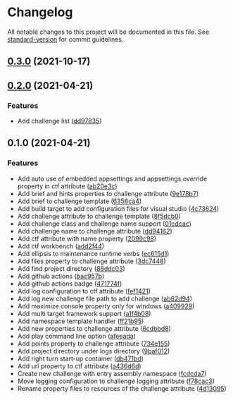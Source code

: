 # Changelog

All notable changes to this project will be documented in this file. See [standard-version](https://github.com/conventional-changelog/standard-version) for commit guidelines.

## [0.3.0](https://github.com/Jandini/Janda.CTF/compare/0.2.0...0.3.0) (2021-10-17)

## [0.2.0](https://github.com/Jandini/Janda.CTF/compare/0.1.0...0.2.0) (2021-04-21)


### Features

* Add challenge list ([dd97835](https://github.com/Jandini/Janda.CTF/commit/dd97835fe906dc11bc4ce4b91a9bf5cad70ddccb))

## 0.1.0 (2021-04-21)


### Features

* Add auto use of embedded appsettings and appsettings override property in ctf attribute ([ab20e3c](https://github.com/Jandini/Janda.CTF/commit/ab20e3c280919d2a0f359e088afb4cc3bf66f5e8))
* Add brief and hints properties to challenge attribute ([9e178b7](https://github.com/Jandini/Janda.CTF/commit/9e178b7ed195b7137f37c4b83f769a5d320aaf15))
* Add brief to challenge template ([6356ca4](https://github.com/Jandini/Janda.CTF/commit/6356ca4982da4c19a8c542e679a97a24a16f71cb))
* Add build target to add configuration files for visual studio ([4c73624](https://github.com/Jandini/Janda.CTF/commit/4c736243679b8fbef70961301168d56c24abbc66))
* Add challenge attribute to challenge template ([8f5dcb0](https://github.com/Jandini/Janda.CTF/commit/8f5dcb0ed5a4665539abd411fbab062ed86e7dfa))
* Add challenge class and challenge name support ([01cdcac](https://github.com/Jandini/Janda.CTF/commit/01cdcac571386fdb1c340a38ead13a5e6309a7c9))
* Add challenge name to challenge attribute ([dd94162](https://github.com/Jandini/Janda.CTF/commit/dd9416234afe5da6fed89cf4e5e9eb8e14c42d83))
* Add ctf attribute with name property ([2099c98](https://github.com/Jandini/Janda.CTF/commit/2099c98e5176a2f7de3674b30fa3bf03a1de5f31))
* Add ctf workbench ([add2f44](https://github.com/Jandini/Janda.CTF/commit/add2f44710ec316deb012a9c357a47b59b8c76f5))
* Add ellipsis to maintenance runtime verbs ([ec615d1](https://github.com/Jandini/Janda.CTF/commit/ec615d18d851de72e659dd19cc65b96cacd0e47c))
* Add files property to challenge attribute ([3dc7448](https://github.com/Jandini/Janda.CTF/commit/3dc7448f6719956fd821213b63d885f7d679e6a8))
* Add find project directory ([88ddc03](https://github.com/Jandini/Janda.CTF/commit/88ddc03ff708dab951c855f4fb19c30e4e42222b))
* Add github actions ([bac957b](https://github.com/Jandini/Janda.CTF/commit/bac957b063835610ec2195226dacd9116ceee2e4))
* Add github actions badge ([471774f](https://github.com/Jandini/Janda.CTF/commit/471774f6f2e841eabdac9a412b62717f8b5ef398))
* Add log configuration to ctf attribute ([fef1421](https://github.com/Jandini/Janda.CTF/commit/fef1421296217cb1ca800d30905a85bfe934494b))
* Add log new challenge file path to add challenge ([ab62d94](https://github.com/Jandini/Janda.CTF/commit/ab62d945d44315a549e29c2ad3d783688ba68de6))
* Add maximize console property only for windows ([a409929](https://github.com/Jandini/Janda.CTF/commit/a4099298a966ee6966765865c1f2b138f16448a7))
* Add multi target framework support ([a1f4b08](https://github.com/Jandini/Janda.CTF/commit/a1f4b08133db21e676a82174261166af530eb7a5))
* Add namespace template handler ([ff21b95](https://github.com/Jandini/Janda.CTF/commit/ff21b95cc542a4268fc010c2f2b71acad69d856b))
* Add new properties to challenge attribute ([8cdbbd8](https://github.com/Jandini/Janda.CTF/commit/8cdbbd8271dd0b955b4824a532b36f56bc328fee))
* Add play command line option ([afeeada](https://github.com/Jandini/Janda.CTF/commit/afeeada116e5d144651634f8164da3795e9d180a))
* Add points property to challenge attribute ([734e155](https://github.com/Jandini/Janda.CTF/commit/734e155af5fd2666ed076c62e9b0a145059d04b1))
* Add project directory under logs directory ([9baf012](https://github.com/Jandini/Janda.CTF/commit/9baf012e0c237784ac9eefd7422841532dd39bb8))
* Add right turn start-up container ([db471bd](https://github.com/Jandini/Janda.CTF/commit/db471bd79861d8378c517e4e1e58af90aec482d7))
* Add url property to ctf attribute ([a436d6d](https://github.com/Jandini/Janda.CTF/commit/a436d6d9996ca7a873fa883838537114a73e1a15))
* Create new challenge with entry assembly namespace ([fcdcda7](https://github.com/Jandini/Janda.CTF/commit/fcdcda7d1d0864e162165c1e8f40c16b62888c72))
* Move logging configuration to challenge logging attribute ([f78cac3](https://github.com/Jandini/Janda.CTF/commit/f78cac33bbca1ec5a492c7518ecf16f1e48ce0a4))
* Rename property files to resources of the challenge attribute ([4d13095](https://github.com/Jandini/Janda.CTF/commit/4d1309513d290e3ffdf4ed9802232c070beda629))
